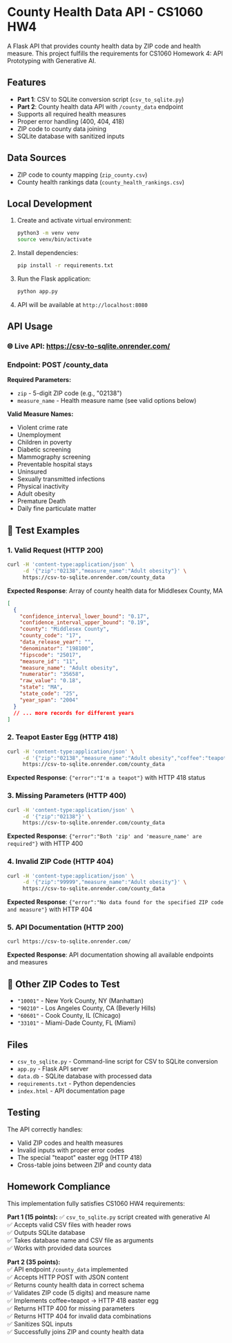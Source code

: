 # County Health Data API - CS1060 HW4

A Flask API that provides county health data by ZIP code and health measure. This project fulfills the requirements for CS1060 Homework 4: API Prototyping with Generative AI.

## Features

- **Part 1**: CSV to SQLite conversion script (`csv_to_sqlite.py`)
- **Part 2**: County health data API with `/county_data` endpoint
- Supports all required health measures
- Proper error handling (400, 404, 418)
- ZIP code to county data joining
- SQLite database with sanitized inputs

## Data Sources

- ZIP code to county mapping (`zip_county.csv`)
- County health rankings data (`county_health_rankings.csv`)

## Local Development

1. Create and activate virtual environment:
   ```bash
   python3 -m venv venv
   source venv/bin/activate
   ```

2. Install dependencies:
   ```bash
   pip install -r requirements.txt
   ```

3. Run the Flask application:
   ```bash
   python app.py
   ```

4. API will be available at `http://localhost:8080`

## API Usage

### 🌐 **Live API**: https://csv-to-sqlite.onrender.com/

### Endpoint: POST /county_data

**Required Parameters:**
- `zip` - 5-digit ZIP code (e.g., "02138")
- `measure_name` - Health measure name (see valid options below)

**Valid Measure Names:**
- Violent crime rate
- Unemployment
- Children in poverty
- Diabetic screening
- Mammography screening
- Preventable hospital stays
- Uninsured
- Sexually transmitted infections
- Physical inactivity
- Adult obesity
- Premature Death
- Daily fine particulate matter

## 🧪 **Test Examples**

### 1. **Valid Request (HTTP 200)**
```bash
curl -H 'content-type:application/json' \
     -d '{"zip":"02138","measure_name":"Adult obesity"}' \
     https://csv-to-sqlite.onrender.com/county_data
```
**Expected Response**: Array of county health data for Middlesex County, MA
```json
[
  {
    "confidence_interval_lower_bound": "0.17",
    "confidence_interval_upper_bound": "0.19",
    "county": "Middlesex County",
    "county_code": "17",
    "data_release_year": "",
    "denominator": "198100",
    "fipscode": "25017",
    "measure_id": "11",
    "measure_name": "Adult obesity",
    "numerator": "35658",
    "raw_value": "0.18",
    "state": "MA",
    "state_code": "25",
    "year_span": "2004"
  }
  // ... more records for different years
]
```

### 2. **Teapot Easter Egg (HTTP 418)**
```bash
curl -H 'content-type:application/json' \
     -d '{"zip":"02138","measure_name":"Adult obesity","coffee":"teapot"}' \
     https://csv-to-sqlite.onrender.com/county_data
```
**Expected Response**: `{"error":"I'm a teapot"}` with HTTP 418 status

### 3. **Missing Parameters (HTTP 400)**
```bash
curl -H 'content-type:application/json' \
     -d '{"zip":"02138"}' \
     https://csv-to-sqlite.onrender.com/county_data
```
**Expected Response**: `{"error":"Both 'zip' and 'measure_name' are required"}` with HTTP 400

### 4. **Invalid ZIP Code (HTTP 404)**
```bash
curl -H 'content-type:application/json' \
     -d '{"zip":"99999","measure_name":"Adult obesity"}' \
     https://csv-to-sqlite.onrender.com/county_data
```
**Expected Response**: `{"error":"No data found for the specified ZIP code and measure"}` with HTTP 404

### 5. **API Documentation (HTTP 200)**
```bash
curl https://csv-to-sqlite.onrender.com/
```
**Expected Response**: API documentation showing all available endpoints and measures

## 🔧 **Other ZIP Codes to Test**
- `"10001"` - New York County, NY (Manhattan)
- `"90210"` - Los Angeles County, CA (Beverly Hills)  
- `"60601"` - Cook County, IL (Chicago)
- `"33101"` - Miami-Dade County, FL (Miami)

## Files

- `csv_to_sqlite.py` - Command-line script for CSV to SQLite conversion
- `app.py` - Flask API server
- `data.db` - SQLite database with processed data
- `requirements.txt` - Python dependencies
- `index.html` - API documentation page

## Testing

The API correctly handles:
- Valid ZIP codes and health measures
- Invalid inputs with proper error codes
- The special "teapot" easter egg (HTTP 418)
- Cross-table joins between ZIP and county data

## Homework Compliance

This implementation fully satisfies CS1060 HW4 requirements:

**Part 1 (15 points):**
✅ `csv_to_sqlite.py` script created with generative AI  
✅ Accepts valid CSV files with header rows  
✅ Outputs SQLite database  
✅ Takes database name and CSV file as arguments  
✅ Works with provided data sources  

**Part 2 (35 points):**  
✅ API endpoint `/county_data` implemented  
✅ Accepts HTTP POST with JSON content  
✅ Returns county health data in correct schema  
✅ Validates ZIP code (5 digits) and measure name  
✅ Implements coffee=teapot → HTTP 418 easter egg  
✅ Returns HTTP 400 for missing parameters  
✅ Returns HTTP 404 for invalid data combinations  
✅ Sanitizes SQL inputs  
✅ Successfully joins ZIP and county health data